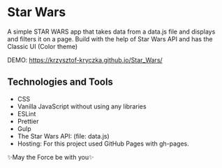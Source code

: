 # Star Wars

A simple STAR WARS app that takes data from a data.js file and displays and filters it on a page.
Build with the help of Star Wars API and has the Classic UI (Color theme)

DEMO: https://krzysztof-kryczka.github.io/Star_Wars/

## Technologies and Tools
- CSS
- Vanilla JavaScript without using any libraries
- ESLint
- Prettier
- Gulp
- The Star Wars API: (file: data.js)
- Hosting: For this project used GitHub Pages with gh-pages.

✨May the Force be with you✨

